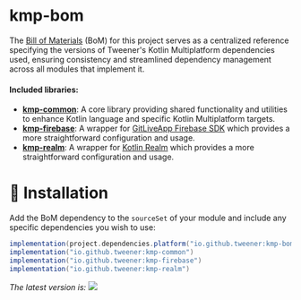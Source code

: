 # kmp-bom

The [Bill of Materials](https://maven.apache.org/guides/introduction/introduction-to-dependency-mechanism.html#bill-of-materials-bom-poms) (BoM) for this project serves as a centralized reference specifying the versions of Tweener's Kotlin Multiplatform dependencies used, ensuring consistency and streamlined dependency management across all modules that implement it.

#### Included libraries:
- **[kmp-common](https://github.com/Tweener/kmp-bom/tree/main/kmp-common)**: A core library providing shared functionality and utilities to enhance Kotlin language and specific Kotlin Multiplatform targets.
- **[kmp-firebase](https://github.com/Tweener/kmp-bom/tree/main/kmp-firebase)**: A wrapper for [GitLiveApp Firebase SDK](https://github.com/GitLiveApp/firebase-kotlin-sdk) which provides a more straightforward configuration and usage.
- **[kmp-realm](https://github.com/Tweener/kmp-bom/tree/main/kmp-realm)**: A wrapper for [Kotlin Realm](https://github.com/realm/realm-kotlin) which provides a more straightforward configuration and usage.

# 💾 Installation

Add the BoM dependency to the `sourceSet` of your module and include any specific dependencies you wish to use:

```groovy
implementation(project.dependencies.platform("io.github.tweener:kmp-bom:$kmp-bom_version")) // Mandatory
implementation("io.github.tweener:kmp-common")
implementation("io.github.tweener:kmp-firebase")
implementation("io.github.tweener:kmp-realm")
```

_The latest version is: [![](https://img.shields.io/maven-metadata/v?metadataUrl=https%3A%2F%2Fs01.oss.sonatype.org%2Fservice%2Flocal%2Frepo_groups%2Fpublic%2Fcontent%2Fio%2Fgithub%2Ftweener%2Fkmp-bom%2Fmaven-metadata.xml)](https://central.sonatype.com/artifact/io.github.tweener/kmp-bom)_
